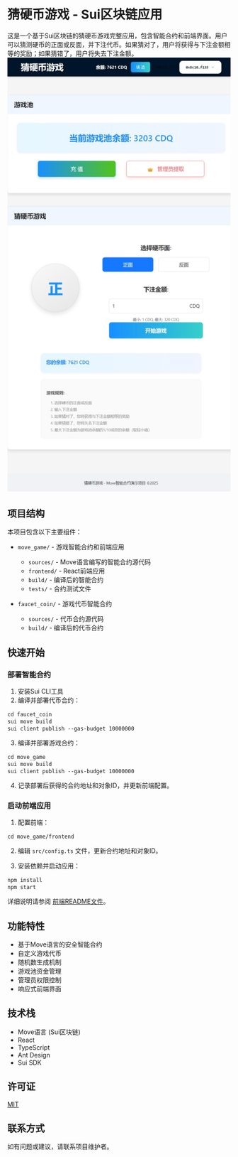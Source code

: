 # 猜硬币游戏 - Sui区块链应用

这是一个基于Sui区块链的猜硬币游戏完整应用，包含智能合约和前端界面。用户可以猜测硬币的正面或反面，并下注代币。如果猜对了，用户将获得与下注金额相等的奖励；如果猜错了，用户将失去下注金额。
![游戏截图](./images/13-3-2025_19440_localhost.jpeg)

## 项目结构

本项目包含以下主要组件：

- `move_game/` - 游戏智能合约和前端应用
  - `sources/` - Move语言编写的智能合约源代码
  - `frontend/` - React前端应用
  - `build/` - 编译后的智能合约
  - `tests/` - 合约测试文件
  
- `faucet_coin/` - 游戏代币智能合约
  - `sources/` - 代币合约源代码
  - `build/` - 编译后的代币合约

## 快速开始

### 部署智能合约

1. 安装Sui CLI工具
2. 编译并部署代币合约：
```
cd faucet_coin
sui move build
sui client publish --gas-budget 10000000
```

3. 编译并部署游戏合约：
```
cd move_game
sui move build
sui client publish --gas-budget 10000000
```

4. 记录部署后获得的合约地址和对象ID，并更新前端配置。

### 启动前端应用

1. 配置前端：
```
cd move_game/frontend
```

2. 编辑 `src/config.ts` 文件，更新合约地址和对象ID。

3. 安装依赖并启动应用：
```
npm install
npm start
```

详细说明请参阅 [前端README文件](move_game/frontend/README.md)。

## 功能特性

- 基于Move语言的安全智能合约
- 自定义游戏代币
- 随机数生成机制
- 游戏池资金管理
- 管理员权限控制
- 响应式前端界面

## 技术栈

- Move语言 (Sui区块链)
- React
- TypeScript
- Ant Design
- Sui SDK

## 许可证

[MIT](LICENSE)

## 联系方式

如有问题或建议，请联系项目维护者。 